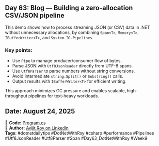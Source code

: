 ﻿## Day 63: Blog — Building a zero-allocation CSV/JSON pipeline

This demo shows how to process streaming JSON (or CSV) data in .NET without unnecessary allocations, by combining `Span<T>`, `Memory<T>`, `IBufferWriter<T>`, and `System.IO.Pipelines`.

### Key points:
- Use `Pipe` to manage producer/consumer flow of bytes.  
- Parse JSON with `Utf8JsonReader` directly from UTF-8 spans.  
- Use `Utf8Parser` to parse numbers without string conversions.  
- Avoid intermediate `string.Split()` or `Substring()` calls.  
- Output results with `IBufferWriter<T>` for efficient writing.

This approach minimizes GC pressure and enables scalable, high-throughput pipelines for text-heavy workloads.

## Date: August 24, 2025  
🔗 **Code:** [Program.cs](./Program.cs)  
🔗 **Author:** [Avijit Roy on LinkedIn](https://www.linkedin.com/in/HeyAvijitRoy/)  
**Tags:** #dotnetdailytips #DotNetWithRoy #csharp #performance #Pipelines #Utf8JsonReader #Utf8Parser #Span #Day63_DotNetWithRoy #Week9
